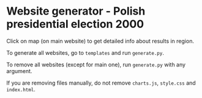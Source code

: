 # Website generator - Polish presidential election 2000

Click on map (on main website) to get detailed info about results in region.

To generate all websites, go to `templates` and run `generate.py`.

To remove all websites (except for main one), run `generate.py` with any argument.

If you are removing files manually, do not remove `charts.js`, `style.css` and `index.html`.